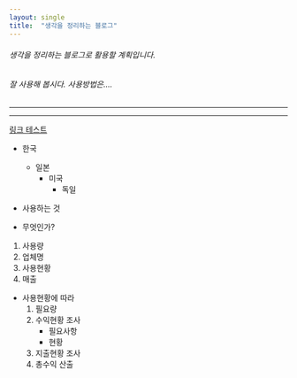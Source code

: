 ```yaml
---
layout: single
title:  "생각을 정리하는 블로그"
---
```


###### 생각을 정리하는 블로그로 활용할 계획입니다.
###### 잘 사용해 봅시다. 사용방법은....

------------
______________

[링크 테스트]([https://github.com/liebero/liebero.github.io/blob/master/data/test](https://github.com/liebero/liebero.github.io/blob/master/screenshot.png)) 


* 한국
  * 일본
    * 미국
      * 독일


* 사용하는 것
* 무엇인가?

1. 사용량
2. 업체명
3. 사용현황
4. 매출


* 사용현황에 따라
  1. 필요량
  2. 수익현황 조사
     - 필요사항
     - 현황
  3. 지출현황 조사
  4. 총수익 산출
